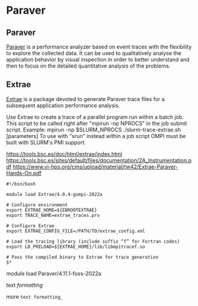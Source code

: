# Paraver
## Paraver

[Paraver](https://tools.bsc.es/paraver) is a performance analyzer based on event traces with the flexibility to explore the collected data.
It can be used to qualitatively analyse the application behavior by visual inspection in order to better understand and then to focus on the detailed quantitative analysis of the problems.

## Extrae

[Extrae](https://tools.bsc.es/extrae) is a package devoted to generate Paraver trace files for a subsequent application performance analysis.


Use Extrae to create a trace of a parallel program run within a batch job.
This script to be called right after "mpirun -np NPROCS" in the job submit script.
Example: mpirun -np $SLURM_NPROCS ./slurm-trace-extrae.sh <executable> [parameters]
To use with "srun" instead within a job script OMPI must be built with SLURM's PMI support.

https://tools.bsc.es/doc/html/extrae/index.html
https://tools.bsc.es/sites/default/files/documentation/2A_Instrumentation.pdf
https://www.vi-hps.org/cms/upload/material/tw42/Extrae-Paraver-Hands-On.pdf

```
#!/bin/bash

module load Extrae/4.0.4-gompi-2022a

# Configure environment
export EXTRAE_HOME=${EBROOTEXTRAE}
export TRACE_NAME=extrae_traces.prv

# Configure Extrae
export EXTRAE_CONFIG_FILE=/PATH/TO/extrae_config.xml

# Load the tracing library (include suffix “f” for Fortran codes)
export LD_PRELOAD=${EXTRAE_HOME}/lib/libmpitracef.so

# Pass the compiled binary to Extrae for trace generation
$*
```

module load Paraver/4.11.1-foss-2022a


text *formatting*

more ```text formatting_```


